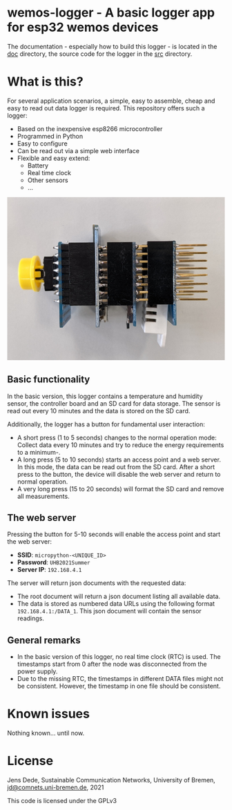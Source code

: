 # wemos-logger - A basic logger app for esp32 wemos devices

The documentation - especially how to build this logger -  is located in the [doc](doc) directory, the source code for the logger in the [src](src) directory.

# What is this?

For several application scenarios, a simple, easy to assemble, cheap and easy to read out data logger is required. This repository offers such a logger:

* Based on the inexpensive esp8266 microcontroller
* Programmed in Python
* Easy to configure
* Can be read out via a simple web interface
* Flexible and easy extend:
    * Battery
    * Real time clock
    * Other sensors
    * ...

![The logger](doc/img/stack_complete_side.jpg  "The logger")

## Basic functionality

In the basic version, this logger contains a temperature and humidity sensor, the controller board and an SD card for data storage. The sensor is read out every 10 minutes and the data is stored on the SD card.

Additionally, the logger has a button for fundamental user interaction:
* A short press (1 to 5 seconds) changes to the normal operation mode: Collect data every 10 minutes and try to reduce the energy requirements to a minimum-.
* A long press (5 to 10 seconds) starts an access point and a web server. In this mode, the data can be read out from the SD card. After a short press to the button, the device will disable the web server and return to normal operation.
* A very long press (15 to 20 seconds) will format the SD card and remove all measurements.

## The web server

Pressing the button for 5-10 seconds will enable the access point and start the web server:

* **SSID**: `micropython-<UNIQUE_ID>`
* **Password**: `UHB2021Summer`
* **Server IP**: `192.168.4.1`

The server will return json documents with the requested data:
* The root document will return a json document listing all available data.
* The data is stored as numbered data URLs using the following format `192.168.4.1:/DATA_1`. This json document will contain the sensor readings.

## General remarks

* In the basic version of this logger, no real time clock (RTC) is used. The timestamps start from 0 after the node was disconnected from the power supply.
* Due to the missing RTC, the timestamps in different DATA files might not be consistent. However, the timestamp in one file should be consistent.

# Known issues

Nothing known... until now.

# License

Jens Dede, Sustainable Communication Networks, University of Bremen, jd@comnets.uni-bremen.de, 2021

This code is licensed under the GPLv3